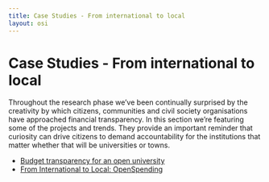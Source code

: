 ```yaml
---
title: Case Studies - From international to local
layout: osi
---
```


# Case Studies - From international to local
Throughout the research phase we’ve been continually surprised by the creativity by which citizens, communities and civil society organisations have approached financial transparency. In this section we’re featuring some of the projects and trends. They provide an important reminder that curiosity can drive citizens to demand accountability for the institutions that matter whether that will be universities or towns. 


* [Budget transparency for an open university](Seville.html)
* [From International to Local: OpenSpending](openspending.html)



